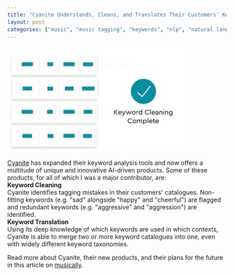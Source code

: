 ```yaml
---
title: "Cyanite Understands, Cleans, and Translates Their Customers' Keyword Taxonomies"
layout: post
categories: ["music", "music tagging", "keywords", "nlp", "natural language processing", "cyanite", "data science"]
---
```


![Title Image](cyanite_keyword_cleaning.jpg)

[Cyanite](https://cyanite.ai/) has expanded their keyword analysis tools and now offers a multitude of unique and innovative AI-driven products. Some of these products, for all of which I was a major contributor, are: \
__Keyword Cleaning__ \
Cyanite identifies tagging mistakes in their customers' catalogues. Non-fitting keywords (e.g. "sad" alongside "happy" and "cheerful") are flagged and redundant keywords (e.g. "aggressive" and "aggression") are identified. \
__Keyword Translation__ \
Using its deep knowledge of which keywords are used in which contexts, Cyanite is able to merge two or more keyword catalogues into one, even with widely different keyword taxonomies.

Read more about Cyanite, their new products, and their plans for the future in this article on [musically](https://musically.com/2021/08/03/music-ally-startup-files-cyanite-innovative-new-uses-of-music-ai/).
